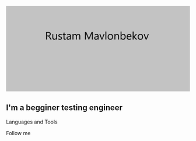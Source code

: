 [![Header](https://github.com/Rustma/Rustma/blob/main/assets/Header.png)]()

## I'm a begginer testing engineer

Languages and Tools

Follow me
